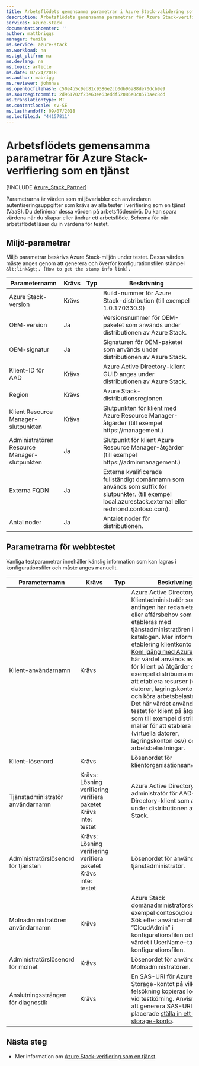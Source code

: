 ```yaml
---
title: Arbetsflödets gemensamma parametrar i Azure Stack-validering som en tjänst | Microsoft Docs
description: Arbetsflödets gemensamma parametrar för Azure Stack-verifiering som en tjänst
services: azure-stack
documentationcenter: ''
author: mattbriggs
manager: femila
ms.service: azure-stack
ms.workload: na
ms.tgt_pltfrm: na
ms.devlang: na
ms.topic: article
ms.date: 07/24/2018
ms.author: mabrigg
ms.reviewer: johnhas
ms.openlocfilehash: c50e4b5c9eb81c9386e2cb0db96a88de70dcb9e9
ms.sourcegitcommit: 2d961702f23e63ee63eddf52086e0c8573aec8dd
ms.translationtype: MT
ms.contentlocale: sv-SE
ms.lasthandoff: 09/07/2018
ms.locfileid: "44157811"
---
```

# <a name="workflow-common-parameters-for-azure-stack-validation-as-a-service"></a>Arbetsflödets gemensamma parametrar för Azure Stack-verifiering som en tjänst

[!INCLUDE [Azure_Stack_Partner](./includes/azure-stack-partner-appliesto.md)]

Parametrarna är värden som miljövariabler och användaren autentiseringsuppgifter som krävs av alla tester i verifiering som en tjänst (VaaS). Du definierar dessa värden på arbetsflödesnivå. Du kan spara värdena när du skapar eller ändrar ett arbetsflöde. Schema för när arbetsflödet läser du in värdena för testet. 

## <a name="environment-parameters"></a>Miljö-parametrar

Miljö parametrar beskrivs Azure Stack-miljön under testet. Dessa värden måste anges genom att generera och överför konfigurationsfilen stämpel `&lt;link&gt;. [How to get the stamp info link].`

| Parameternamn | Krävs | Typ | Beskrivning |
|----------------------------------|----------|------|---------------------------------------------------------------------------------------------------------------------------------|
| Azure Stack-version | Krävs |  | Build-nummer för Azure Stack-distribution (till exempel 1.0.170330.9) |
| OEM-version | Ja |  | Versionsnummer för OEM-paketet som används under distributionen av Azure Stack. |
| OEM-signatur | Ja |  | Signaturen för OEM-paketet som används under distributionen av Azure Stack. |
| Klient-ID för AAD | Krävs |  | Azure Active Directory-klient GUID anges under distributionen av Azure Stack.|
| Region | Krävs |  | Azure Stack-distributionsregionen. |
| Klient Resource Manager-slutpunkten | Krävs |  | Slutpunkten för klient med Azure Resource Manager-åtgärder (till exempel https://management.<ExternalFqdn>) |
| Administratören Resource Manager-slutpunkten | Ja |  | Slutpunkt för klient Azure Resource Manager-åtgärder (till exempel https://adminmanagement.<ExternalFqdn>) |
| Externa FQDN | Ja |  | Externa kvalificerade fullständigt domännamn som används som suffix för slutpunkter. (till exempel local.azurestack.external eller redmond.contoso.com). |
| Antal noder | Ja |  | Antalet noder för distributionen. |

## <a name="test-parameters"></a>Parametrarna för webbtestet

Vanliga testparametrar innehåller känslig information som kan lagras i konfigurationsfiler och måste anges manuellt.

| Parameternamn | Krävs | Typ | Beskrivning |
|--------------------------------|------------------------------------------------------------------------------|------|-----------------------------------------------------------------------------------------------------------------------------------------------------------------------------------------------------------------------------------------------------------------------------------------------------------------------------------------------------------------------------------------------------------------------------------------------------------------------------------------------------------------------------------------------------------|
| Klient-användarnamn | Krävs |  | Azure Active Directory-Klientadministratör som antingen har redan etablerats eller affärsbehov som ska etableras med tjänstadministratören i AAD-katalogen. Mer information om etablering klientkonto finns [Kom igång med Azure AD](https://docs.microsoft.com/azure/active-directory/get-started-azure-ad). Det här värdet används av testet för klient på åtgärder som till exempel distribuera mallar för att etablera resurser (virtuella datorer, lagringskonton osv) och köra arbetsbelastningar. Det här värdet används av testet för klient på åtgärder som till exempel distribuera mallar för att etablera resurser (virtuella datorer, lagringskonton osv) och köra arbetsbelastningar. |
| Klient-lösenord | Krävs |  | Lösenordet för klientorganisationsanvändaren. |
| Tjänstadministratör användarnamn | Krävs: Lösning verifiering verifiera paketet<br>Krävs inte: testet |  | Azure Active Directory-administratör för AAD-Directory-klient som anges under distributionen av Azure Stack. |
| Administratörslösenord för tjänsten | Krävs: Lösning verifiering verifiera paketet<br>Krävs inte: testet |  | Lösenordet för användaren tjänstadministratör. |
| Molnadministratören användarnamn | Krävs |  | Azure Stack domänadministratörskonto (till exempel contoso\cloudadmin). Sök efter användarroll = ”CloudAdmin” i konfigurationsfilen och Välj värdet i UserName-taggen i konfigurationsfilen. |
| Administratörslösenord för molnet | Krävs |  | Lösenordet för användaren Molnadministratören. |
| Anslutningssträngen för diagnostik | Krävs |  | En SAS-URI för Azure Storage-kontot på vilka felsökning kopieras loggfilerna vid testkörning. Anvisningar för att generera SAS-URI är placerade [ställa in ett blob storage-konto](azure-stack-vaas-set-up-account.md). |


## <a name="next-steps"></a>Nästa steg

- Mer information om [Azure Stack-verifiering som en tjänst](https://docs.microsoft.com/azure/azure-stack/partner).
